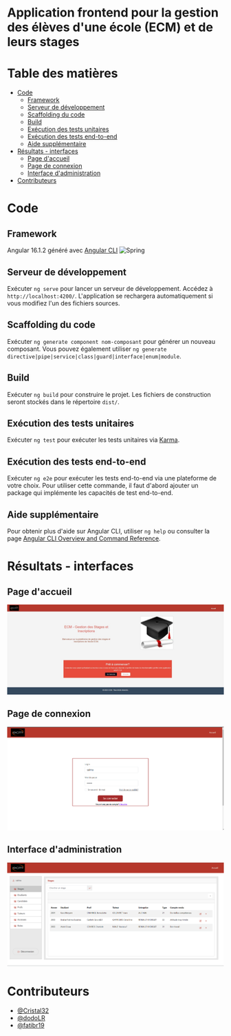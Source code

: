 # Application frontend pour la gestion des élèves d'une école (ECM) et de leurs stages

# Table des matières

- [Code](#code)
  - [Framework](#framework) 
  - [Serveur de développement](#serveur-de-développement)
  - [Scaffolding du code](#scaffolding-du-code)
  - [Build](#build)
  - [Exécution des tests unitaires](#exécution-des-tests-unitaires)
  - [Exécution des tests end-to-end](#exécution-des-tests-end-to-end)
  - [Aide supplémentaire](#aide-supplémentaire)
- [Résultats - interfaces](#résultats---interfaces)
  - [Page d'accueil](#page-daccueil)
  - [Page de connexion](#page-de-connexion)
  - [Interface d'administration](#interface-dadministration)
- [Contributeurs](#contributeurs) 

# Code

## Framework

Angular 16.1.2 généré avec [Angular CLI](https://github.com/angular/angular-cli) <img alt="Spring" width="30px" style="padding-right:10px;" src="https://cdn.jsdelivr.net/gh/devicons/devicon@latest/icons/angular/angular-original.svg" /></span>

## Serveur de développement

Exécuter `ng serve` pour lancer un serveur de développement. Accédez à `http://localhost:4200/`. L'application se rechargera automatiquement si vous modifiez l'un des fichiers sources.

## Scaffolding du code

Exécuter `ng generate component nom-composant` pour générer un nouveau composant. Vous pouvez également utiliser `ng generate directive|pipe|service|class|guard|interface|enum|module`.

## Build

Exécuter `ng build` pour construire le projet. Les fichiers de construction seront stockés dans le répertoire `dist/`.

## Exécution des tests unitaires

Exécuter `ng test` pour exécuter les tests unitaires via [Karma](https://karma-runner.github.io).

## Exécution des tests end-to-end

Exécuter `ng e2e` pour exécuter les tests end-to-end via une plateforme de votre choix. Pour utiliser cette commande, il faut d'abord ajouter un package qui implémente les capacités de test end-to-end.

## Aide supplémentaire

Pour obtenir plus d'aide sur Angular CLI, utiliser `ng help` ou consulter la page [Angular CLI Overview and Command Reference](https://angular.io/cli).

# Résultats - interfaces

## Page d'accueil

<p align="center">
  <img src="src/assets/accueil.jpg" alt="Page d'accueil"/>
</p>

## Page de connexion

<p align="center">
  <img src="src/assets/login.png" alt="Page de connexion"/>
</p>

## Interface d'administration

<p align="center">
  <img src="src/assets/Stages-Admin.png" alt="Interface d'administration"/>
</p>

# Contributeurs

- [@Cristal32](https://github.com/Cristal32)
- [@dodoLR](https://github.com/dodoLR)
- [@fatibr19](https://github.com/fatibr19)
